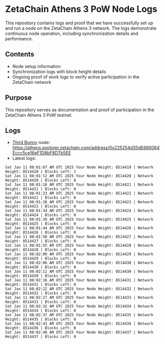 # ZetaChain Athens 3 PoW Node Logs
This repository contains logs and proof that we have successfully set up and run a node on the ZetaChain Athens 3 network. The logs demonstrate continuous node operation, including synchronization details and performance.

## Contents
- Node setup information
- Synchronization logs with block height details
- Ongoing proof of work logs to verify active participation in the ZetaChain network

## Purpose
This repository serves as documentation and proof of participation in the ZetaChain Athens 3 PoW testnet.

## Logs

- [Third Bunny](https://thirdbunny.xyz/) node: https://athens.explorer.zetachain.com/address/0x225254d35dE666064Eccc5ce16eF1D8bF8D7b5EE
- Latest logs:
```
Sat Jan 11 08:01:07 AM UTC 2025 Your Node Height: 8514419 | Network Height: 8514420 | Blocks Left: 1
Sat Jan 11 08:01:12 AM UTC 2025 Your Node Height: 8514420 | Network Height: 8514420 | Blocks Left: 0
Sat Jan 11 08:01:18 AM UTC 2025 Your Node Height: 8514421 | Network Height: 8514421 | Blocks Left: 0
Sat Jan 11 08:01:23 AM UTC 2025 Your Node Height: 8514422 | Network Height: 8514422 | Blocks Left: 0
Sat Jan 11 08:01:28 AM UTC 2025 Your Node Height: 8514423 | Network Height: 8514423 | Blocks Left: 0
Sat Jan 11 08:01:34 AM UTC 2025 Your Node Height: 8514424 | Network Height: 8514424 | Blocks Left: 0
Sat Jan 11 08:01:39 AM UTC 2025 Your Node Height: 8514425 | Network Height: 8514425 | Blocks Left: 0
Sat Jan 11 08:01:44 AM UTC 2025 Your Node Height: 8514426 | Network Height: 8514426 | Blocks Left: 0
Sat Jan 11 08:01:50 AM UTC 2025 Your Node Height: 8514427 | Network Height: 8514427 | Blocks Left: 0
Sat Jan 11 08:01:55 AM UTC 2025 Your Node Height: 8514428 | Network Height: 8514428 | Blocks Left: 0
Sat Jan 11 08:02:00 AM UTC 2025 Your Node Height: 8514429 | Network Height: 8514429 | Blocks Left: 0
Sat Jan 11 08:02:06 AM UTC 2025 Your Node Height: 8514430 | Network Height: 8514430 | Blocks Left: 0
Sat Jan 11 08:02:11 AM UTC 2025 Your Node Height: 8514430 | Network Height: 8514430 | Blocks Left: 0
Sat Jan 11 08:02:16 AM UTC 2025 Your Node Height: 8514431 | Network Height: 8514431 | Blocks Left: 0
Sat Jan 11 08:02:22 AM UTC 2025 Your Node Height: 8514432 | Network Height: 8514432 | Blocks Left: 0
Sat Jan 11 08:02:27 AM UTC 2025 Your Node Height: 8514433 | Network Height: 8514433 | Blocks Left: 0
Sat Jan 11 08:02:32 AM UTC 2025 Your Node Height: 8514434 | Network Height: 8514434 | Blocks Left: 0
Sat Jan 11 08:02:37 AM UTC 2025 Your Node Height: 8514435 | Network Height: 8514435 | Blocks Left: 0
Sat Jan 11 08:02:43 AM UTC 2025 Your Node Height: 8514436 | Network Height: 8514436 | Blocks Left: 0
Sat Jan 11 08:02:48 AM UTC 2025 Your Node Height: 8514437 | Network Height: 8514437 | Blocks Left: 0
```
